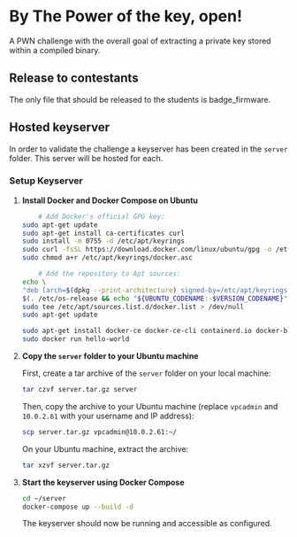 # By The Power of the key, open!

A PWN challenge with the overall goal of extracting a private key stored within a compiled binary.

## Release to contestants

The only file that should be released to the students is badge_firmware.

## Hosted keyserver

In order to validate the challenge a keyserver has been created in the `server` folder. This server will be hosted for each.

### Setup Keyserver

1. **Install Docker and Docker Compose on Ubuntu**

    ```sh
        # Add Docker's official GPG key:
    sudo apt-get update
    sudo apt-get install ca-certificates curl
    sudo install -m 0755 -d /etc/apt/keyrings
    sudo curl -fsSL https://download.docker.com/linux/ubuntu/gpg -o /etc/apt/keyrings/docker.asc
    sudo chmod a+r /etc/apt/keyrings/docker.asc

        # Add the repository to Apt sources:
    echo \
    "deb [arch=$(dpkg --print-architecture) signed-by=/etc/apt/keyrings/docker.asc] https://download.docker.com/linux/ubuntu \
    $(. /etc/os-release && echo "${UBUNTU_CODENAME:-$VERSION_CODENAME}") stable" | \
    sudo tee /etc/apt/sources.list.d/docker.list > /dev/null
    sudo apt-get update

    sudo apt-get install docker-ce docker-ce-cli containerd.io docker-buildx-plugin docker-compose-plugin
    sudo docker run hello-world
    ```

2. **Copy the `server` folder to your Ubuntu machine**

    First, create a tar archive of the `server` folder on your local machine:

    ```sh
    tar czvf server.tar.gz server
    ```

    Then, copy the archive to your Ubuntu machine (replace `vpcadmin` and `10.0.2.61` with your username and IP address):

    ```sh
    scp server.tar.gz vpcadmin@10.0.2.61:~/
    ```

    On your Ubuntu machine, extract the archive:

    ```sh
    tar xzvf server.tar.gz
    ```

3. **Start the keyserver using Docker Compose**

    ```sh
    cd ~/server
    docker-compose up --build -d
    ```

    The keyserver should now be running and accessible as configured.